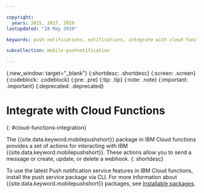 ```yaml
---

copyright:
  years: 2015, 2017, 2019
lastupdated: "28 May 2019"

keywords: push notifications, notifications, integrate with cloud functions

subcollection: mobile-pushnotification

---
```


{:new_window: target="_blank"}
{:shortdesc: .shortdesc}
{:screen: .screen}
{:codeblock: .codeblock}
{:pre: .pre}
{:tip: .tip}
{:note: .note}
{:important: .important}
{:deprecated: .deprecated}

# Integrate with Cloud Functions
{: #cloud-functions-integration}

The {{site.data.keyword.mobilepushshort}} package in IBM Cloud functions provides a set of actions for interacting  with IBM {{site.data.keyword.mobilepushshort}}. These actions allow you to send a message or create, update, or delete a webhook. 
{: shortdesc}

To use the latest Push notification service features in IBM Cloud functions, install the push service package via CLI. For more information about {{site.data.keyword.mobilepushshort}} packages, see [Installable packages](https://cloud.ibm.com/docs/openwhisk?topic=cloud-functions-push-notifications-package#push-notifications-package).

